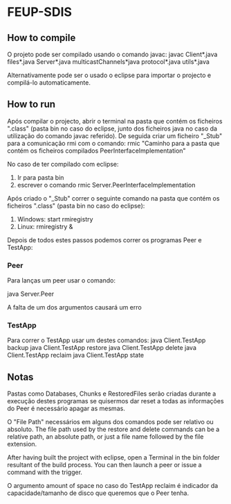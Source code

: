 # FEUP-SDIS

## How to compile
O projeto pode ser compilado usando o comando javac:
javac Client\*.java files\*.java Server\*.java multicastChannels\*java protocol\*.java utils\*.java

Alternativamente pode ser o usado o eclipse para importar o projecto e compilá-lo automaticamente.


## How to run
Após compilar o projecto, abrir o terminal na pasta que contém os ficheiros ".class" (pasta bin no caso do eclipse, junto dos ficheiros java no caso da utilização do comando javac referido).
De seguida criar um ficheiro "\_Stub" para a comunicação rmi com o comando:
rmic "Caminho para a pasta que contém os ficheiros compilados PeerInterfaceImplementation"

No caso de ter compilado com eclipse:
1. Ir para pasta bin
2. escrever o comando rmic Server.PeerInterfaceImplementation

Após criado o "\_Stub" correr o seguinte comando na pasta que contém os ficheiros ".class" (pasta bin no caso do eclipse):
1. Windows: start rmiregistry
2. Linux: rmiregistry &

Depois de todos estes passos podemos correr os programas Peer e TestApp:
### Peer
Para lanças um peer usar o comando:

java Server.Peer <version> <ID> <Access Point> <MC address> <MC port> <MDB address> <MDB port> <MDR address> <MDR port>

A falta de um dos argumentos causará um erro

### TestApp
Para correr o TestApp usar um destes comandos:
java Client.TestApp <Access Point> backup <file path> <replication degree>
java Client.TestApp <Access Point> restore <file path>
java Client.TestApp <Access Point> delete <file path>
java Client.TestApp <Access Point> reclaim <amount of space>
java Client.TestApp <Access Point> state
  
## Notas
Pastas como Databases, Chunks e RestoredFiles serão criadas durante a execução destes programas se quisermos dar reset a todas as informações do Peer<ID> é necessário apagar as mesmas.
  
O "File Path" necessários em alguns dos comandos pode ser relativo ou absoluto.
 The file path used by the restore and delete commands can be a relative path, an absolute path, or just a file name followed by the file extension.

After having built the project with eclipse, open a Terminal in the bin folder resultant of the build process. You can then launch a peer or issue a command with the trigger.

O argumento amount of space no caso do TestApp reclaim é indicador da capacidade/tamanho de disco que queremos que o Peer<ID> tenha.
